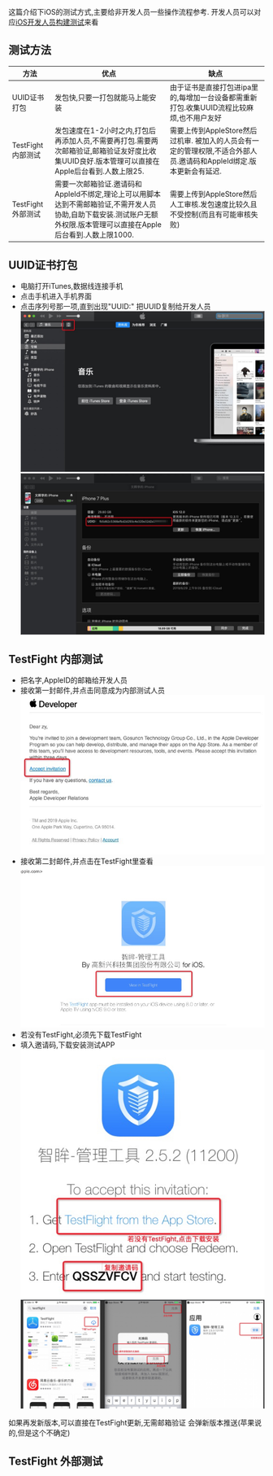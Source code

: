 这篇介绍下iOS的测试方式,主要给非开发人员一些操作流程参考.
开发人员可以对应[iOS开发人员构建测试](iOS测试流程.md)来看

## 测试方法

| 方法 | 优点 | 缺点 | 
| ------ | ------ | ------ |
| UUID证书打包 |发包快,只要一打包就能马上能安装|由于证书是直接打包进ipa里的,每增加一台设备都需重新打包.收集UUID流程比较麻烦,也不用户友好|
| TestFight 内部测试|发包速度在1-2小时之内,打包后再添加人员,不需要再打包.需要两次邮箱验证,邮箱验证友好度比收集UUID良好.版本管理可以直接在Apple后台看到.人数上限25.|需要上传到AppleStore然后过机审. 被加入的人员会有一定的管理权限,不适合外部人员.邀请码和AppleId绑定.版本更新会有延迟.|
| TestFight 外部测试|需要一次邮箱验证.邀请码和AppleId不绑定,理论上可以用脚本达到不需邮箱验证,不需开发人员协助,自助下载安装.测试账户无额外权限.版本管理可以直接在Apple后台看到.人数上限1000.|需要上传到AppleStore然后人工审核.发包速度比较久且不受控制(而且有可能审核失败)|

## UUID证书打包
- 电脑打开iTunes,数据线连接手机
- 点击手机进入手机界面
- 点击序列号那一项,直到出现"UUID:" 把UUID复制给开发人员
![](UUID1.jpg)
![](UUID2.jpg)

## TestFight 内部测试
- 把名字,AppleID的邮箱给开发人员
- 接收第一封邮件,并点击同意成为内部测试人员
![](mail1.jpg)
- 接收第二封邮件,并点击在TestFight里查看
![](mail2.jpg)
- 若没有TestFight,必须先下载TestFight
- 填入邀请码,下载安装测试APP
![](mail22.jpg)
![](testflight.jpg)

如果再发新版本,可以直接在TestFight更新,无需邮箱验证
会弹新版本推送(苹果说的,但是这个不确定)
## TestFight 外部测试
